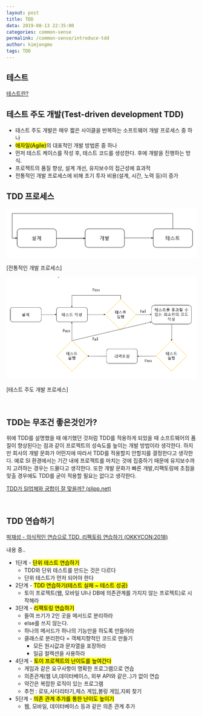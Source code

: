```yaml
---
layout: post
title: TDD
data: 2019-08-13 22:35:00
categories: common-sense
permalink: /common-sense/introduce-tdd
author: kimjongmo
tags: TDD
---
```


## 테스트

[테스트란?](https://kimjongmo.github.io/common-sense/what-is-test)

## 테스트 주도 개발(Test-driven development TDD)

- 테스트 주도 개발은 매우 짧은 사이클을 반복하는 소프트웨어 개발 프로세스 중 하나
- <mark>애자일(Agile)</mark>의 대표적인 개발 방법론 중 하나
- 먼저 테스트 케이스를 작성 후, 테스트 코드를 생성한다. 후에 개발을 진행하는 방식.
- 프로젝트의 품질 향상, 설계 개선, 유지보수의 접근성에 효과적
- 전통적인 개발 프로세스에 비해 초기 투자 비용(설계, 시간, 노력 등)이 증가



## TDD 프로세스

![](/img/19-08-13/traditional-dev-process.PNG)

[전통적인 개발 프로세스]

![](/img/19-08-13/test-driven-dev.PNG)

[테스트 주도 개발 프로세스]

<br>

## TDD는 무조건 좋은것인가?

위에 TDD를 설명했을 때 얘기했던 것처럼 TDD를 적용하게 되었을 때 소프트웨어의 품질이 향상된다는 점과 같이 프로젝트의 성숙도를 높이는 개발 방법이라 생각한다. 하지만 회사의 개발 문화가 어떤지에 따라서 TDD를 적용할지 안할지를 결정한다고 생각한다. 예로 SI 환경에서는 기간 내에 프로젝트를 마치는 것에 집중하기 때문에 유지보수까지 고려하는 경우는 드물다고 생각한다. 또한 개발 문화가 빠른 개발,리팩토링에 초점을 맞출 경우에도 TDD를 굳이 적용할 필요는 없다고 생각한다. 

[TDD가 SI업체와 궁합이 잘 맞을까? (slipp.net)](https://www.slipp.net/questions/161)

<br>

## TDD 연습하기

[박재성 - 의식적인 연습으로 TDD, 리팩토링 연습하기 (OKKYCON:2018)](https://www.youtube.com/watch?v=cVxqrGHxutU) 

내용 중..

- 1단계 - <mark>단위 테스트 연습하기</mark>
  - TDD와 단위 테스트를 만드는 것은 다르다
  - 단위 테스트가 먼저 되어야 한다
- 2단계 - <mark>TDD 연습하기(테스트 실패 ~ 테스트 성공)</mark>
  - 토이 프로젝트(웹, 모바일 UI나 DB에 의존관계를 가지지 않는 프로젝트)로 시작해라
- 3단계 - <mark>리팩토링 연습하기</mark>
  - 들여 쓰기가 2인 곳을 메서드로 분리하라
  - else를 쓰지 않는다.
  - 하나의 메서드가 하나의 기능만을 하도록 만들어라
  - 클래스로 분리한다 = 객체지향적인 코드로 만들기
    - 모든 원시값과 문자열을 포장하라
    - 일급 컬렉션을 사용하라
- 4단계 - <mark>토이 프로젝트의 난이도를 높여간다</mark>
  - 게임과 같은 요구사항이 명확한 프로그램으로 연습
  - 의존관계(웹 UI,데이터베이스, 외부 API와 같은..)가 없이 연습
  - 약간은 복잡한 로직이 있는 프로그램
  - 추천 : 로또,사다리타기,체스 게임,볼링 게임,지뢰 찾기
- 5단계 - <mark>의존 관계 추가를 통한 난이도 높이기</mark>
  - 웹, 모바일, 데이터베이스 등과 같은 의존 관계 추가



